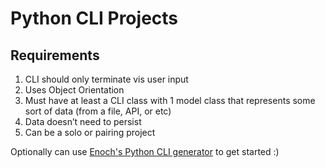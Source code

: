 # Python CLI Projects

## Requirements

1. CLI should only terminate vis user input
2. Uses Object Orientation
3. Must have at least a CLI class with 1 model class that represents some sort of data (from a file, API, or etc)
4. Data doesn’t need to persist
5. Can be a solo or pairing project

Optionally can use [Enoch's Python CLI generator](https://github.com/Enoch2k2/python-project-generator) to get started :)
